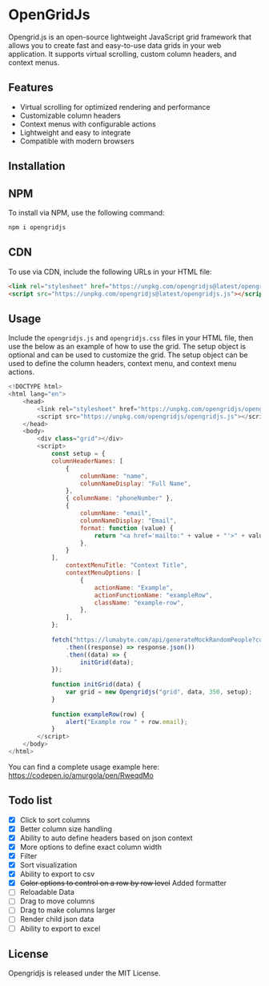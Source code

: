 ﻿# OpenGridJs
 
Opengrid.js is an open-source lightweight JavaScript grid framework that allows you to create fast and easy-to-use data grids in your web application. It supports virtual scrolling, custom column headers, and context menus.

## Features

- Virtual scrolling for optimized rendering and performance
- Customizable column headers
- Context menus with configurable actions
- Lightweight and easy to integrate
- Compatible with modern browsers

## Installation
## NPM
To install via NPM, use the following command:

```bash 
npm i opengridjs
```

## CDN
To use via CDN, include the following URLs in your HTML file:

```html 
<link rel="stylesheet" href="https://unpkg.com/opengridjs@latest/opengridjs.css">
<script src="https://unpkg.com/opengridjs@latest/opengridjs.js"></script>
```
    
## Usage

Include the `opengridjs.js` and `opengridjs.css` files in your HTML file, then use the below as an example of how to use the grid. The setup object is optional and can be used to customize the grid. The setup object can be used to define the column headers, context menu, and context menu actions.

```javascript
<!DOCTYPE html>
<html lang="en">
    <head>
        <link rel="stylesheet" href="https://unpkg.com/opengridjs/opengridjs.css">
        <script src="https://unpkg.com/opengridjs/opengridjs.js"></script>
    </head>
    <body>
        <div class="grid"></div>
        <script>
            const setup = {
            columnHeaderNames: [
                {
                    columnName: "name",
                    columnNameDisplay: "Full Name",
                },
                { columnName: "phoneNumber" },
                {
                    columnName: "email",
                    columnNameDisplay: "Email",
                    format: function (value) {
                        return "<a href='mailto:" + value + "'>" + value + "</a>";
                    },
                }
            ],
                contextMenuTitle: "Context Title",
                contextMenuOptions: [
                    {
                        actionName: "Example",
                        actionFunctionName: "exampleRow",
                        className: "example-row",
                    },
                ],
            };
    
            fetch("https://lumabyte.com/api/generateMockRandomPeople?count=1000")
                .then((response) => response.json())
                .then((data) => {
                    initGrid(data);
            });
    
            function initGrid(data) {
                var grid = new Opengridjs("grid", data, 350, setup);
            }
    
            function exampleRow(row) {
                alert("Example row " + row.email);
            }
        </script>
    </body>
</html>
```

You can find a complete usage example here: https://codepen.io/amurgola/pen/RweqdMo

## Todo list
- [X] Click to sort columns
- [X] Better column size handling
- [X] Ability to auto define headers based on json context
- [X] More options to define exact column width
- [X] Filter
- [X] Sort visualization
- [x] Ability to export to csv
- [X] ~~Color options to control on a row by row level~~ Added formatter
- [ ] Reloadable Data
- [ ] Drag to move columns
- [ ] Drag to make columns larger
- [ ] Render child json data
- [ ] Ability to export to excel

## License

Opengridjs is released under the MIT License.
